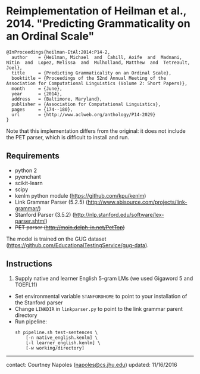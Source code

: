 # Reimplementation of Heilman et al., 2014. "Predicting Grammaticality on an Ordinal Scale"

```
@InProceedings{heilman-EtAl:2014:P14-2,
  author    = {Heilman, Michael  and  Cahill, Aoife  and  Madnani, Nitin  and  Lopez, Melissa  and  Mulholland, Matthew  and  Tetreault, Joel},
  title     = {Predicting Grammaticality on an Ordinal Scale},
  booktitle = {Proceedings of the 52nd Annual Meeting of the Association for Computational Linguistics (Volume 2: Short Papers)},
  month     = {June},
  year      = {2014},
  address   = {Baltimore, Maryland},
  publisher = {Association for Computational Linguistics},
  pages     = {174--180},
  url       = {http://www.aclweb.org/anthology/P14-2029}
}
```

Note that this implementation differs from the original: it does not include the PET parser, which is difficult to install and run.

## Requirements

- python 2
- pyenchant
- scikit-learn
- scipy
- kenlm python module (https://github.com/kpu/kenlm)
- Link Grammar Parser (5.2.5) (http://www.abisource.com/projects/link-grammar/)
- Stanford Parser (3.5.2) (http://nlp.stanford.edu/software/lex-parser.shtml)
- ~~PET parser (http://moin.delph-in.net/PetTop)~~

The model is trained on the GUG dataset (https://github.com/EducationalTestingService/gug-data).

## Instructions

1. Supply native and learner English 5-gram LMs (we used Gigaword 5 and TOEFL11)
*  Set environmental variable `STANFORDHOME` to point to your installation of the Stanford parser
*  Change `LINKDIR` in `linkparser.py` to point to the link grammar parent directory
*  Run pipeline:
   ```
   sh pipeline.sh test-sentences \
       [-n native_english.kenlm] \
       [-l learner_english.kenlm] \
       [-w working/directory]
   ```

---

contact: Courtney Napoles (napoles@cs.jhu.edu)
updated: 11/16/2016
